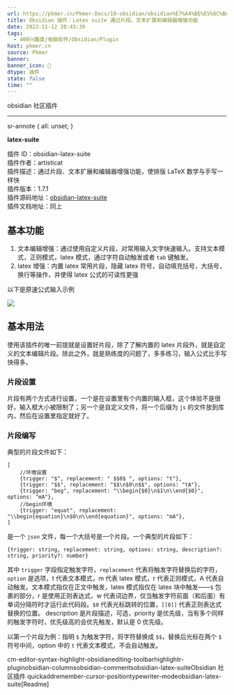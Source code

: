 ```yaml
---
url: https://pkmer.cn/Pkmer-Docs/10-obsidian/obsidian%E7%A4%BE%E5%8C%BA%E6%8F%92%E4%BB%B6/obsidian-latex-suite/
title: Obsidian 插件：Latex suite 通过片段、文本扩展和编辑器增强功能
date: 2023-11-12 20:43:39
tags:
  - 400兴趣类/电脑软件/Obsidian/Plugin
host: pkmer.cn
source: Pkmer
banner: 
banner_icon: 🔖
dtype: 插件
state: false
time: ""
---
```

<div class="menu-toggle"> <SidebarToggle client:idle ></SidebarToggle> </div>

obsidian 社区插件

* * *

sr-annote { all: unset; }

**latex-suite**

插件 ID：obsidian-latex-suite  
插件作者：artisticat  
插件描述：通过片段、文本扩展和编辑器增强功能，使排版 LaTeX 数学与手写一样快  
插件版本：1.7.1  
插件源码地址：[obsidian-latex-suite](https://github.com/artisticat1/obsidian-latex-suite)  
插件文档地址：同上

## 基本功能

1.  文本编辑增强：通过使用自定义片段，对常用输入文字快速输入。支持文本模式，正则模式，latex 模式，通过字符自动触发或者 `tab` 键触发。
2.  latex 增强：内置 latex 常用片段，隐藏 latex 符号，自动填充括号，大括号，换行等操作，并使得 latex 公式的可读性更强

以下是原速公式输入示例

![](https://cdn.pkmer.cn/images/202305172350638.gif!pkmer)

## 基本用法

使用该插件的唯一前提就是设置好片段，除了了解内置的 latex 片段外，就是自定义的文本编辑片段。除此之外，就是熟练度的问题了，多多练习，输入公式比手写快得多。

### 片段设置

片段有两个方式进行设置，一个是在设置里有个内置的输入框，这个体验不是很好，输入框大小被限制了；另一个是自定义文件，将一个后缀为 `js` 的文件放到库内，然后在设置里指定就好了。

### 片段编写

典型的片段文件如下：

```
[
	//环境设置
	{trigger: "$", replacement: " $$0$ ", options: "t"},
	{trigger: "$$", replacement: "$$\n$0\n$$", options: "tA"},
	{trigger: "beg", replacement: "\\begin{$0}\n$1\n\\end{$0}", options: "mA"},
	//begin环境
    {trigger: "equat", replacement: "\\begin{equation}\n$0\n\\end{equation}", options: "mA"},
]

```

是一个 `json` 文件，每一个大括号是一个片段。一个典型的片段如下：

```
{trigger: string, replacement: string, options: string, description?: string, priority?: number}

```

其中 `trigger` 字段指定触发字符，`replacement` 代表将触发字符替换后的字符，`option` 是选项，t 代表文本模式，m 代表 latex 模式，r 代表正则模式，A 代表自动触发。文本模式指仅在正文中触发，latex 模式指仅在 latex 块中触发——`$` 包裹的部分，r 是使用正则表达式，w 代表词边界，仅当触发字符前面（和后面）有单词分隔符时才运行此代码段。`$0` 代表光标跳转的位置，`[[0]]` 代表正则表达式替换的位置。 description 是片段描述，可选，priority 是优先级，当有多个同样的触发字符时，优先级高的会优先触发，默认是 0 优先级。

以第一个片段为例：指明 `$` 为触发字符，将字符替换成 `$$`，替换后光标在两个 `$` 符号中间，option 中的 `t` 代表文本模式，不会自动触发。

cm-editor-syntax-highlight-obsidianediting-toolbarhighlightr-pluginobsidian-columnsobsidian-commentsobsidian-latex-suiteObsidian 社区插件 quickaddremember-cursor-positiontypewriter-modeobsidian-latex-suite[Readme]